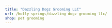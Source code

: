 ```yaml
---
title: "Dazzling Dogz Grooming LLC"
url: /holly-springs/dazzling-dogz-grooming-llc/
shop: pet grooming
---
```

